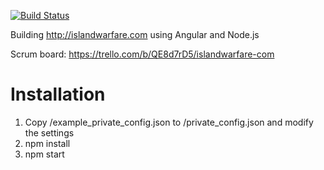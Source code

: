 [![Build Status](https://travis-ci.org/RobKohr/islandwarfare.com.svg?branch=master)](https://travis-ci.org/RobKohr/islandwarfare.com)

Building http://islandwarfare.com using Angular and Node.js

Scrum board:
https://trello.com/b/QE8d7rD5/islandwarfare-com


Installation
============

1. Copy /example_private_config.json to /private_config.json and modify the settings
2. npm install
3. npm start
